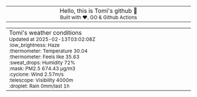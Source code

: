 
<div align="center">
<table>
<tbody>
<td align="center">
<img width="2000" height="0"><br>
Hello, this is Tomi's github 👋<br>
<sup>Built with ❤️, GO & Github Actions</sup><br>
<img width="2000" height="0">
</td>
</tbody>
</table>
</div>
<table>
<tbody>
<td align="left">
<img width="2000" height="0"><br>
Tomi's weather conditions<br>
<sup>Updated at 2025-02-13T03:02:08Z</sup><br>
<sup>:low_brightness: Haze</sup><br>
<sup>:thermometer: Temperature 30.04 </sup><br>
<sup>:thermometer: Feels like 35.63</sup><br>
<sup>:sweat_drops: Humidity 72%</sup><br>
<sup>:mask: PM2.5 674.43 μg/m3</sup><br>
<sup>:cyclone: Wind 2.57m/s </sup><br>
<sup>:telescope: Visibility 4000m </sup><br>
<sup>:droplet: Rain 0mm/last 1h </sup><br>
<img width="2000" height="0">
</td>
<td align="left">
<img width="2000" height="0"><br>
<br>
<img width="2000" height="0">
</td>
</tbody>
</table>
</div>
    
